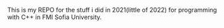 This is my REPO for the stuff i did in 2021(little of 2022) for programming with C++ in FMI Sofia University.
